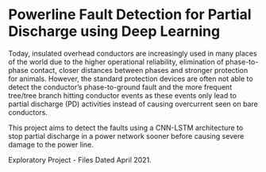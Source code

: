 # Powerline Fault Detection for Partial Discharge using Deep Learning

Today, insulated overhead conductors are increasingly used in
many places of the world due to the higher operational reliability, elimination of
phase-to-phase contact, closer distances between phases and stronger protection for
animals. However, the standard protection devices are often not able to detect the
conductor’s phase-to-ground fault and the more frequent tree/tree branch hitting
conductor events as these events only lead to partial discharge (PD) activities
instead of causing overcurrent seen on bare conductors.

This project aims to detect the faults using a CNN-LSTM architecture to stop partial discharge in a power network
sooner before causing severe damage to the power line.

Exploratory Project - Files Dated April 2021.
